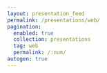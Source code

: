 ```yaml
---
layout: presentation_feed
permalink: /presentations/web/
pagination:
  enabled: true
  collection: presentations
  tag: web
  permalink: /:num/
autogen: true
---
```

